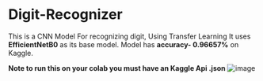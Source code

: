 # Digit-Recognizer
This is a CNN Model For recognizing digit, Using Transfer Learning It uses **EfficientNetB0** as its base model.
Model has **accuracy- 0.96657%** on Kaggle.

**Note to run this on your colab you must have an Kaggle Api .json**
![image](https://user-images.githubusercontent.com/92661013/161250592-a95290b2-2169-46ea-8453-5a89372ad181.png)

